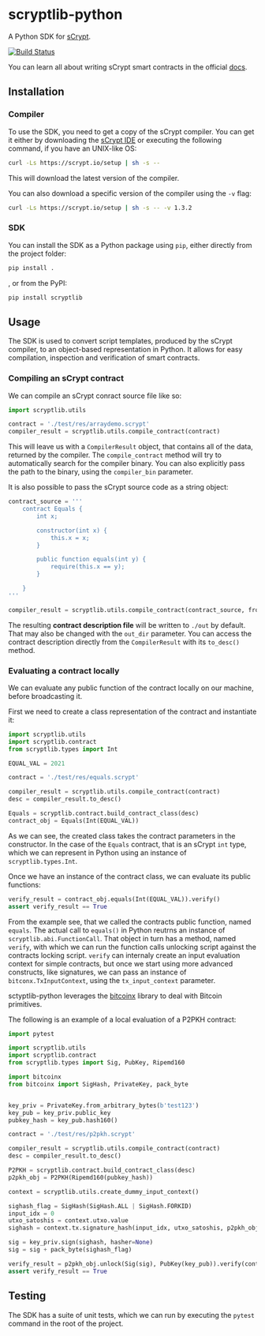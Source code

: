# scryptlib-python
A Python SDK for [sCrypt](https://scrypt.io/).

[![Build Status](https://app.travis-ci.com/sCrypt-Inc/py-scryptlib.svg?branch=main)](https://travis-ci.com/sCrypt-Inc/py-scryptlib)

You can learn all about writing sCrypt smart contracts in the official [docs](https://scryptdoc.readthedocs.io/en/latest/intro.html).

## Installation

### Compiler

To use the SDK, you need to get a copy of the sCrypt compiler. You can get it either by downloading the [sCrypt IDE](https://scrypt.io/#download) or executing the following command, if you have an UNIX-like OS:
```sh
curl -Ls https://scrypt.io/setup | sh -s --
```

This will download the latest version of the compiler.

You can also download a specific version of the compiler using the `-v` flag:
```sh
curl -Ls https://scrypt.io/setup | sh -s -- -v 1.3.2
```

### SDK

You can install the SDK as a Python package using `pip`, either directly from the project folder:

```sh
pip install .
```

, or from the PyPI:

```sh
pip install scryptlib
```

## Usage

The SDK is used to convert script templates, produced by the sCrypt compiler, to an object-based representation in Python. It allows for easy compilation, inspection and verification of smart contracts.

### Compiling an sCrypt contract

We can compile an sCrypt conract source file like so:

```python
import scryptlib.utils

contract = './test/res/arraydemo.scrypt'
compiler_result = scryptlib.utils.compile_contract(contract)
```

This will leave us with a `CompilerResult` object, that contains all of the data, returned by the compiler.
The `compile_contract` method will try to automatically search for the compiler binary. You can also explicitly pass the path to the binary, using the `compiler_bin` parameter.

It is also possible to pass the sCrypt source code as a string object:

```python
contract_source = '''
    contract Equals {
        int x;

        constructor(int x) {
            this.x = x;
        }

        public function equals(int y) {
            require(this.x == y);
        }

    }
'''

compiler_result = scryptlib.utils.compile_contract(contract_source, from_string=True)
```

The resulting **contract description file** will be written to `./out` by default. That may also be changed with the `out_dir` parameter.
You can access the contract description directly from the `CompilerResult` with its `to_desc()` method.

### Evaluating a contract locally

We can evaluate any public function of the contract locally on our machine, before broadcasting it.

First we need to create a class representation of the contract and instantiate it:

```python
import scryptlib.utils
import scryptlib.contract
from scryptlib.types import Int

EQUAL_VAL = 2021

contract = './test/res/equals.scrypt'

compiler_result = scryptlib.utils.compile_contract(contract)
desc = compiler_result.to_desc()

Equals = scryptlib.contract.build_contract_class(desc)
contract_obj = Equals(Int(EQUAL_VAL))
```

As we can see, the created class takes the contract parameters in the constructor. In the case of the `Equals` contract, that is an sCrypt `int` type, which we can represent in Python using an instance of `scryptlib.types.Int`.

Once we have an instance of the contract class, we can evaluate its public functions:

```python
verify_result = contract_obj.equals(Int(EQUAL_VAL)).verify()
assert verify_result == True
```

From the example see, that we called the contracts public function, named `equals`. The actual call to `equals()` in Python reutrns an instance of `scryptlib.abi.FunctionCall`. That object in turn has a method, named `verify`, with which we can run the function calls unlocking script against the contracts locking script.
`verify` can internaly create an input evaluation context for simple contracts, but once we start using more advanced constructs, like signatures, we can pass an instance of `bitconx.TxInputContext`, using the `tx_input_context` parameter.

sctyptlib-python leverages the [bitcoinx](https://github.com/kyuupichan/bitcoinX) library to deal with Bitcoin primitives.

The following is an example of a local evaluation of a P2PKH contract:

```python
import pytest

import scryptlib.utils
import scryptlib.contract
from scryptlib.types import Sig, PubKey, Ripemd160

import bitcoinx
from bitcoinx import SigHash, PrivateKey, pack_byte


key_priv = PrivateKey.from_arbitrary_bytes(b'test123')
key_pub = key_priv.public_key
pubkey_hash = key_pub.hash160()

contract = './test/res/p2pkh.scrypt'

compiler_result = scryptlib.utils.compile_contract(contract)
desc = compiler_result.to_desc()

P2PKH = scryptlib.contract.build_contract_class(desc)
p2pkh_obj = P2PKH(Ripemd160(pubkey_hash))

context = scryptlib.utils.create_dummy_input_context()

sighash_flag = SigHash(SigHash.ALL | SigHash.FORKID)
input_idx = 0
utxo_satoshis = context.utxo.value
sighash = context.tx.signature_hash(input_idx, utxo_satoshis, p2pkh_obj.locking_script, sighash_flag)

sig = key_priv.sign(sighash, hasher=None)
sig = sig + pack_byte(sighash_flag)

verify_result = p2pkh_obj.unlock(Sig(sig), PubKey(key_pub)).verify(context)
assert verify_result == True
```

## Testing

The SDK has a suite of unit tests, which we can run by executing the `pytest` command in the root of the project.
